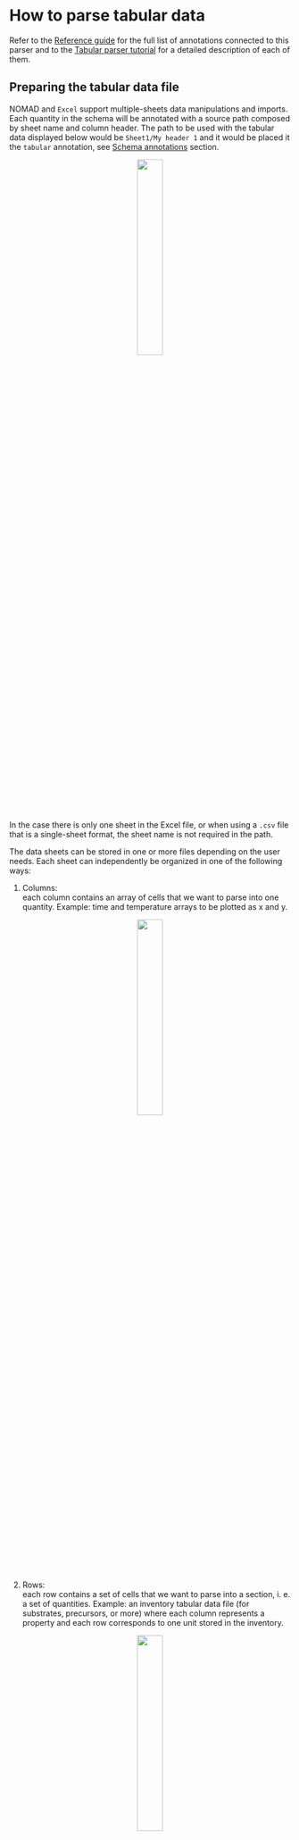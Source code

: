 # How to parse tabular data

Refer to the [Reference guide](../../reference/annotations.md) for the full list of annotations connected to this parser and to the [Tabular parser tutorial](../../tutorial/custom.md#the-built-in-tabular-parser)  for a detailed description of each of them.

## Preparing the tabular data file

NOMAD and `Excel` support multiple-sheets data manipulations and imports. Each quantity in the schema will be annotated with a source path composed by sheet name and column header. The path to be used with the tabular data displayed below would be `Sheet1/My header 1` and it would be placed it the `tabular` annotation, see [Schema annotations](../../tutorial/custom.md#to-be-an-entry-or-not-to-be-an-entry) section.

<p align="center" width="100%">
    <img width="30%" src="images/2col.png">
</p>

In the case there is only one sheet in the Excel file, or when using a `.csv` file that is a single-sheet format, the sheet name is not required in the path.

The data sheets can be stored in one or more files depending on the user needs. Each sheet can independently be organized in one of the following ways:

1) Columns:<br />
 each column contains an array of cells that we want to parse into one quantity. Example: time and temperature arrays to be plotted as x and y.

<p align="center" width="100%">
    <img width="30%" src="images/columns.png">
</p>

2) Rows:<br />
 each row contains a set of cells that we want to parse into a section, i. e. a set of quantities. Example: an inventory tabular data file (for substrates, precursors, or more) where each column represents a property and each row corresponds to one unit stored in the inventory.

<p align="center" width="100%">
    <img width="30%" src="images/rows.png">
</p>

3) Rows with repeated columns:<br />


in addition to the mode 2), whenever the parser detects the presence of multiple columns (or multiple sets of columns) with same headers, these are taken as multiple instances of a subsection. More explanations will be delivered when showing the schema for such a structure. Example: a crystal growth process where each row is a step of the crystal growth and the repeated columns describe the "precursor materials", that can be more than one during such processes and they are described by the same "precursor material" section.

<p align="center" width="100%">
    <img width="45%" src="images/rows_subsection.png">
</p>

Furthermore, we can insert comments before our data, we can use a special character to mark one or more rows as comment rows. The special character is annotated within the schema in the [parsing options](#parsing-options) section:

<p align="center" width="100%">
    <img width="30%" src="images/2col_notes.png">
</p>

## Inheriting the TableData base section

`TableData` can be inherited adding the following lines in the yaml schema file:<br />

```yaml
MySection:
  base_sections:
    - nomad.datamodel.data.EntryData
    - nomad.parsing.tabular.TableData
```

`EntryData` is usually also necessary as we will create entries from the section we are defining.<br />
`TableData` provides a customizable checkbox quantity, called `fill_archive_from_datafile`, to turn the tabular parser `on` or `off`.<br />
To avoid the parser running everytime a change is made to the archive data, it is sufficient to uncheck the checkbox. It is customizable in the sense that if you do not wish to see this checkbox at all, you can configure the `hide` parameter of the section's `m_annotations` to hide the checkbox. This in turn sets the parser to run everytime you save your archive. To hide it, add the following lines:

```yaml
MySection:
  base_sections:
    - nomad.datamodel.data.EntryData
    - nomad.parsing.tabular.TableData
  m_annotations:
    eln:
      hide: ['fill_archive_from_datafile']
```

Be cautious though! Turning on the tabular parser (or checking the box) on saving your data will cause
losing/overwriting your manually-entered data by the parser!

## Importing data in NOMAD

After writing a schema file and creating a new upload in NOMAD (or using an existing upload), it is possible to upload the schema file. After creating a new Entry out of one section of the schema, the tabular data file must be dropped in the quantity designated by the `FileEditQuantity` annotation. After clicking save the parsing will start. In the Overview page of the NOMAD upload, new Entries are created and appended to the Processed data section. In the Entry page, clicking on DATA tab (on top of the screen) and in the Entry lane, the data is populated under the `data` subsection.
## Hands-on examples of all tabular parser modes

In this section eight examples will be presented, containing all the features available in tabular parser. Refer to the [Tutorial](../../tutorial/custom.md#to-be-an-entry-or-not-to-be-an-entry) for more comments on the implications of the structures generated by the following yaml files.


### 1. Column mode, current Entry, parse to root

<p align="center" width="100%">
    <img width="100%" src="../../tutorial/images/tabular-1.png">
</p>

The first case gives rise to the simplest data archive file. Here the tabular data file is parsed by columns, directly within the Entry where the `TableData` is inherited and filling the quantities in the root level of the schema (see dedicated how-to to learn [how to inherit tabular parser in your schema](tabular.md#inheriting-the-tabledata-base-section)).

!!! important
    - `data_file` quantity, i.e. the tabular data file name, is located in the same Entry of the parsed quantities.
    - double check that `mapping_options > sections` contains the right path. It should point to the (sub)section where the quantities are decorated with `tabular` annotation, i. e., the one to be filled with tabular data (`root` in this case).
    - quantities parsed in `column` mode must have the `shape: ['*']` attribute, that means they are arrays and not scalars.

```yaml
--8<-- "examples/data/docs/tabular-parser_1_column_current-entry_to-root.archive.yaml"
```

### 2. Column mode, current Entry, parse to my path

<p align="center" width="100%">
    <img width="100%" src="../../tutorial/images/tabular-2.png">
</p>

The parsing mode presented here only differs from the previous for the `sections` annotations. In this case the section that we want to fill with tabular data can be nested arbitrarily deep in the schema and the `sections` annotation must be filled with a forward slash path to the desired section, e. g. `my_sub_section/my_sub_sub_section`.

!!! important
    - `data_file` quantity, i.e. the tabular data file name, is located in the same Entry of the parsed quantities.
    - double check that `mapping_options > sections` contains the right path. It should point to the (sub)section where the quantities are decorated with `tabular` annotation, i. e., the one to be filled with tabular data.
    - the section to be parsed can be arbitrarily nested, given that the path provided in `sections` reachs it (e. g. `my_sub_sec/my_sub_sub_sec`).
    - quantities parsed in `column` mode must have the `shape: ['*']` attribute, that means they are arrays and not scalars.

```yaml
--8<-- "examples/data/docs/tabular-parser_2_column_current-entry_to-path.archive.yaml"
```

### 3. Row mode, current Entry, parse to my path

<p align="center" width="100%">
    <img width="100%" src="../../tutorial/images/tabular-3.png">
</p>

The current is the first example of parsing in row mode. This means that every row of the excel file while be placed in one instance of the section that is defined in `sections`. This section must be decorated with `repeats: true` annotation, it will allow to generate multiple instances that will be appended in a list with sequential numbers. Instead of sequential numbers, the list can show specific names if `label_quantity` annotation is appended to the repeated section. This annotation is included in the how-to example. The section is written separately in the schema and it does not need the `EntryData` inheritance because the instances will be grafted directly in the current Entry. As explained [below](#91-row-mode-current-entry-parse-to-root), it is not possible for `row` and `current_entry` to parse directly in the root because we need to create multiple instances of the selected subsection and organize them in a list.

!!! important
    - `data_file` quantity, i.e. the tabular data file name, is located in the same Entry of the parsed quantities.
    - double check that `mapping_options > sections` contains the right path. It should point to the (sub)section where the quantities are decorated with `tabular` annotation, i. e., the one to be filled with tabular data.
    - the section to be parsed can be arbitrarily nested, given that the path provided in `sections` reachs it (e. g. `my_sub_sec/my_sub_sub_sec`).
    - quantities parsed in `row` mode are scalars.
    - make use of `repeats: true` in the subsection within the parent section `MySection`.
    - `label_quantity` annotation uses a quantity as name of the repeated section. If it is not provided, a sequential number will be used for each instance.

```yaml
--8<-- "examples/data/docs/tabular-parser_3_row_current-entry_to-path.archive.yaml"
```

### 4. Column mode, single new Entry, parse to my path

<p align="center" width="100%">
    <img width="100%" src="../../tutorial/images/tabular-4.png">
</p>

One more step of complexity is added here: the parsing is not performed in the current Entry, but a new Entry it automatically generated and filled.
This structure foresees a parent Entry where we collect one or more tabular data files and possibly other info while we want to separate a specific entity of our data structure in another searchable Entry in NOMAD, e. g. a substrate Entry or a measurement Entry that would be collected inside a parent experiment Entry. We need to inherit `SubSect` class from `EntryData` because these will be standalone archive files in NOMAD. Parent and children Entries are connected by means of the `ReferenceEditQuantity` annotation in the parent Entry schema. This annotation is attached to a quantity that becomes a hook to the other ones, It is a powerful tool that allows to list in the overview of each Entry all the other referenced ones, allowing to build paths of referencing available at a glance.

!!! important
    - `data_file` quantity, i.e. the tabular data file name, is located in the parent Entry, the data is parsed in the child Entry.
    - double check that `mapping_options > sections` contains the right path. It should point to the (sub)section where the quantities are decorated with `tabular` annotation, i. e., the one to be filled with tabular data.
    - the section to be parsed can be arbitrarily nested, given that the path provided in `sections` reachs it (e. g. `my_sub_sec/my_sub_sub_sec`)
    - quantities parsed in `column` mode must have the `shape: ['*']` attribute, that means they are arrays and not scalars.
    - inherit also the subsection from `EntryData` as it must be a NOMAD Entry archive file.

```yaml
--8<-- "examples/data/docs/tabular-parser_4_column_single-new-entry_to-path.archive.yaml"
```

### 5. Row mode, single new Entry, parse to my path

<p align="center" width="100%">
    <img width="100%" src="../../tutorial/images/tabular-5.png">
</p>

Example analogous to the previous, where the new created Entry contains now a repeated subsection with a list of instances made from each line of the tabular data file, as show in the [Row mode, current Entry, parse to my path](#3-row-mode-current-entry-parse-to-my-path) case.

!!! important
    - `data_file` quantity, i.e. the tabular data file name, is located in the parent Entry, the data is parsed in the child Entry.
    - double check that `mapping_options > sections` contains the right path. It should point to the (sub)section where the quantities are decorated with `tabular` annotation, i. e., the one to be filled with tabular data.
    - the section to be parsed can be arbitrarily nested, given that the path provided in `sections` reachs it (e. g. `my_sub_sec/my_sub_sub_sec`)
    - quantities parsed in `row` mode are scalars.
    - inherit also the subsection from `EntryData` as it must be a NOMAD Entry archive file.
    - make use of `repeats: true` in the subsection within the parent section `MySection`.
    - `label_quantity` annotation uses a quantity as name of the repeated section. If it is not provided, a sequential number will be used for each instance.

```yaml
--8<-- "examples/data/docs/tabular-parser_5_row_single-new-entry_to-path.archive.yaml"
```

### 6. Row mode, multiple new entries, parse to root

<p align="center" width="100%">
    <img width="100%" src="../../tutorial/images/tabular-6.png">
</p>

The last feature available for tabular parser is now introduced: `multiple_new_entries`. It is only meaningful for `row` mode because each row of the tabular data file will be placed in a new Entry that is an instance of a class defined in the schema, this would not make sense for columns, though, as they usually need to be parsed all together in one class of the schema, for example the "timestamp" and "temperature" columns in a spreadsheet file would need to lie in the same class as they belong to the same part of experiment.
A further comment is needed to explain the combination of this feature with `root`. As mentioned before, using `root` foresees to graft data directly in the present Entry. In this case, this means that a manyfold of Entries will be generated based on the only class available in the schema. These Entries will not be bundled together by a parent Entry but just live in our NOMAD Upload as a spare list. They might be referenced manually by the user with `ReferenceEditQuantity` in other archive files. Bundling them together in one overarching Entry already at the parsing stage would require the next and last example to be introduced.

!!!important
    - `data_file` quantity, i.e. the tabular data file name, is located in the parent Entry, the data is parsed in the children Entries.
    - double check that `mapping_options > sections` contains the right path. It should point to the (sub)section where the quantities are decorated with `tabular` annotation, i. e., the one to be filled with tabular data.
    - quantities parsed in `row` mode are scalars.
    - inherit also the subsection from `EntryData` as it must be a NOMAD Entry archive file.
    - make use of `repeats: true` in the subsection within the parent section `MySection`.
    - `label_quantity` annotation uses a quantity as name of the repeated section. If it is not provided, a sequential number will be used for each instance.

```yaml
--8<-- "examples/data/docs/tabular-parser_6_row_multiple-new-entries_to-root.archive.yaml"
```

### 7. Row mode, multiple new entries, parse to my path

<p align="center" width="100%">
    <img width="100%" src="../../tutorial/images/tabular-7.png">
</p>

As anticipated in the previous example, `row` mode in connection to `multiple_new_entries` will produce a manyfold of instances of a specific class, each of them being a new Entry. In the present case, each instance will also automatically be placed in a `ReferenceEditQuantity` quantity lying in a subsection defined within the parent Entry, coloured in plum in the following example image.

!!!important
    - `data_file` quantity, i.e. the tabular data file name, is located in the same Entry, the data is parsed in the children Entries.
    - double check that `mapping_options > sections` contains the right path. It should point to the (sub)section where the quantities are decorated with `tabular` annotation, i. e., the one to be filled with tabular data.
    - the section to be parsed can be arbitrarily nested, given that the path provided in `sections` reachs it (e. g. `my_sub_sec/my_sub_sub_sec`)
    - quantities parsed in `row` mode are scalars.
    - inherit also the subsection from `EntryData` as it must be a standalone NOMAD archive file.
    - make use of `repeats: true` in the subsection within the parent section `MySection`.
    - `label_quantity` annotation uses a quantity as name of the repeated section. If it is not provided, a sequential number will be used for each instance.

```yaml
--8<-- "examples/data/docs/tabular-parser_7_row_multiple-new-entries_to-path.archive.yaml"
```

### 8. The Sub-Subsection nesting schema

<p align="center" width="100%">
    <img width="100%" src="../../tutorial/images/tabular-8.png">
</p>

If the tabular data file contains multiple columns with exact same name, there is a way to parse them using `row` mode. As explained in previous examples, this mode creates an instance of a subsection of the schema for each row of the file. Whenever column with same name are found they are interpreted as multiple instances of a sub-subsection nested inside the subsection. To build a schema with such a feature it is enough to have two nested classes, each of them bearing a `repeats: true` annotation. This structure can be applied to each and every of the cases above with `row` mode parsing.

!!!important
    - make use of `repeats: true` in the subsection within the parent section `MySection` and also in the sub-subsection within `MySubSect`.
    - `label_quantity` annotation uses a quantity as name of the repeated section. If it is not provided, a sequential number will be used for each instance.

```yaml
--8<-- "examples/data/docs/tabular-parser_8_row_current-entry_to-path_subsubsection.archive.yaml"
```

### 9. Not possible implementations

Some combinations of `mapping_options`, namely `file_mode`, `mapping_mode`, and `sections`, can give rise to not interpretable instructions or not useful data structure. For the sake of completeness, a brief explanation of the five not possible cases will be provided.
#### 9.1 Row mode, current Entry, parse to root

`row` mode always requires a section instance to be populated with one row of cells from the tabular data file. Multiple instances are hence generated from the rows available in the file. The instances are organized in a list and the list must be necessarily hosted as a subsection in some parent section. That's why, within the parent section, a path in `sections` must be provided different from `root`.

#### 9.2 Column mode, single new Entry, parse to root

This would create a redundant Entry with the very same structure of the one where the `data_file` quantity is placed, the structure would furthermore miss a reference between the two Entries. A better result is achieved using a path in `sections` that would create a new Entry and reference it in the parent one.
#### 9.3 Row mode, single new Entry, parse to root

As explained in the first section of not possible cases, when parsing in row mode we create multiple instances that cannot remain as standalone floating objects. They must be organized as a list in a subsection of the parent Entry.

#### 9.4 Column mode, multiple new entries, parse to root

This case would create a useless set of Entries containing one array quantity each. Usually, when parsing in column mode we want to parse together all the columns in the same section.

#### 9.5 Column mode, multiple new entries, parse to my path

This case would create a useless set of Entries containing one array quantity each. Usually, when parsing in column mode we want to parse together all the columns in the same section.

